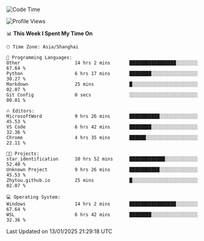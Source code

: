 <!--START_SECTION:waka-->
![Code Time](http://img.shields.io/badge/Code%20Time-2%2C209%20hrs%2027%20mins-blue)

![Profile Views](http://img.shields.io/badge/Profile%20Views-1-blue)

📊 **This Week I Spent My Time On** 

```text
🕑︎ Time Zone: Asia/Shanghai

💬 Programming Languages: 
Other                    14 hrs 2 mins       █████████████████░░░░░░░░   67.64 % 
Python                   6 hrs 17 mins       ████████░░░░░░░░░░░░░░░░░   30.27 % 
Markdown                 25 mins             █░░░░░░░░░░░░░░░░░░░░░░░░   02.07 % 
Git Config               0 secs              ░░░░░░░░░░░░░░░░░░░░░░░░░   00.01 % 

🔥 Editors: 
MicrosoftWord            9 hrs 26 mins       ███████████░░░░░░░░░░░░░░   45.53 % 
VS Code                  6 hrs 42 mins       ████████░░░░░░░░░░░░░░░░░   32.36 % 
Chrome                   4 hrs 35 mins       ██████░░░░░░░░░░░░░░░░░░░   22.11 % 

🐱‍💻 Projects: 
star_identification      10 hrs 52 mins      █████████████░░░░░░░░░░░░   52.40 % 
Unknown Project          9 hrs 26 mins       ███████████░░░░░░░░░░░░░░   45.53 % 
Zhytou.github.io         25 mins             █░░░░░░░░░░░░░░░░░░░░░░░░   02.07 % 

💻 Operating System: 
Windows                  14 hrs 2 mins       █████████████████░░░░░░░░   67.64 % 
WSL                      6 hrs 42 mins       ████████░░░░░░░░░░░░░░░░░   32.36 % 
```


 Last Updated on 13/01/2025 21:29:18 UTC
<!--END_SECTION:waka-->